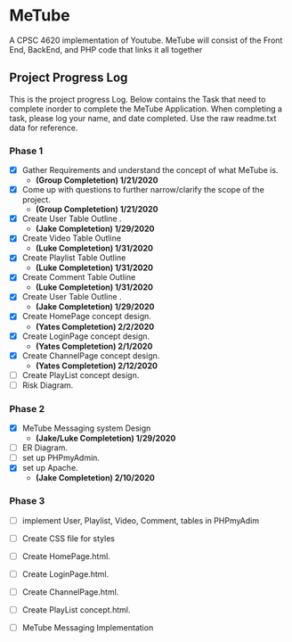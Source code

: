 # MeTube
A CPSC 4620 implementation of Youtube. MeTube will consist of the Front End, BackEnd, and PHP code that links it all together



## Project Progress Log
This is the project progress Log. Below contains the Task that need to complete inorder to complete the MeTube Application. When completing a task, please log your name, and date completed. Use the raw readme.txt data for reference. 


### Phase 1
* [x] Gather Requirements and understand the concept of what MeTube is. 
  - **(Group Completetion)  1/21/2020**
* [x] Come up with questions to further narrow/clarify the scope of the project. 
  - **(Group Completetion)  1/21/2020** 
* [x] Create User Table Outline .  
  - **(Jake Completetion)   1/29/2020** 
* [x] Create Video Table Outline
  - **(Luke Completetion)   1/31/2020** 
* [x] Create Playlist Table Outline
  - **(Luke Completetion)   1/31/2020** 
* [x] Create Comment Table Outline
  - **(Luke Completetion)   1/31/2020** 
* [x] Create User Table Outline .  
  - **(Jake Completetion)   1/29/2020** 
* [x] Create HomePage concept design.
  - **(Yates Completetion) 2/2/2020**
* [x] Create LoginPage concept design.
  - **(Yates Completetion) 2/1/2020**
* [x] Create ChannelPage concept design.
  - **(Yates Completetion) 2/12/2020**
* [ ] Create PlayList concept design.
* [ ] Risk Diagram. 
### Phase 2
* [x] MeTube Messaging system Design
  - **(Jake/Luke Completetion)   1/29/2020**
* [ ] ER Diagram.
* [ ] set up PHPmyAdmin.
* [x] set up Apache.
  - **(Jake Completetion)   2/10/2020**


### Phase 3
* [ ] implement User, Playlist, Video, Comment, tables in PHPmyAdim
* [ ] Create CSS file for styles 
* [ ] Create HomePage.html.
* [ ] Create LoginPage.html.
* [ ] Create ChannelPage.html.
* [ ] Create PlayList concept.html.
* [ ] MeTube Messaging Implementation


